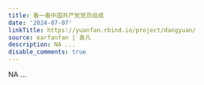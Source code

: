```yaml
---
title: 看一看中国共产党党员组成
date: '2024-07-07'
linkTitle: https://yuanfan.rbind.io/project/dangyuan/
source: earfanfan | 袁凡
description: NA ...
disable_comments: true
---
```

NA ...